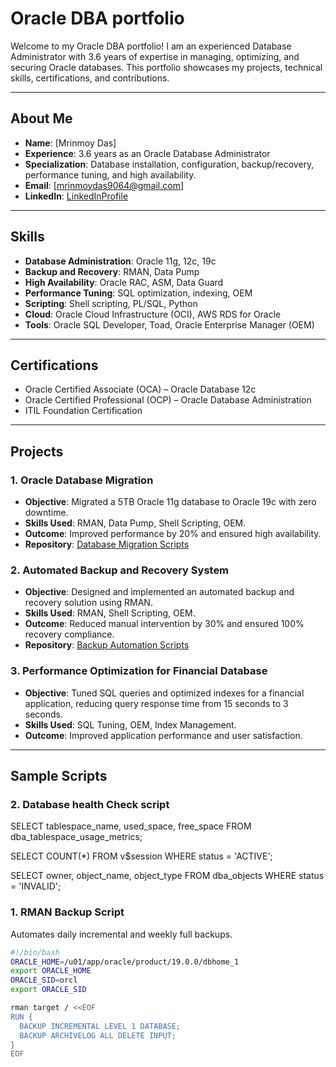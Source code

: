 # Oracle DBA portfolio
Welcome to my Oracle DBA portfolio! I am an experienced Database Administrator with 3.6 years of expertise in managing, optimizing, and securing Oracle databases. This portfolio showcases my projects, technical skills, certifications, and contributions.

---

## **About Me**  
- **Name**: [Mrinmoy Das]  
- **Experience**: 3.6 years as an Oracle Database Administrator  
- **Specialization**: Database installation, configuration, backup/recovery, performance tuning, and high availability.  
- **Email**: [mrinmoydas9064@gmail.com]  
- **LinkedIn**: [LinkedInProfile](https://www.linkedin.com/in/mrinmoy-das-b7210a158?utm_source=share&utm_campaign=share_via&utm_content=profile&utm_medium=android_app) 

---

## **Skills**  
- **Database Administration**: Oracle 11g, 12c, 19c  
- **Backup and Recovery**: RMAN, Data Pump  
- **High Availability**: Oracle RAC, ASM, Data Guard  
- **Performance Tuning**: SQL optimization, indexing, OEM  
- **Scripting**: Shell scripting, PL/SQL, Python  
- **Cloud**: Oracle Cloud Infrastructure (OCI), AWS RDS for Oracle  
- **Tools**: Oracle SQL Developer, Toad, Oracle Enterprise Manager (OEM)  

---

## **Certifications**  
- Oracle Certified Associate (OCA) – Oracle Database 12c  
- Oracle Certified Professional (OCP) – Oracle Database Administration  
- ITIL Foundation Certification  

---

## **Projects**  

### 1. **Oracle Database Migration**  
- **Objective**: Migrated a 5TB Oracle 11g database to Oracle 19c with zero downtime.  
- **Skills Used**: RMAN, Data Pump, Shell Scripting, OEM.  
- **Outcome**: Improved performance by 20% and ensured high availability.  
- **Repository**: [Database Migration Scripts](https://github.com/your-repo/migration-scripts)

### 2. **Automated Backup and Recovery System**  
- **Objective**: Designed and implemented an automated backup and recovery solution using RMAN.  
- **Skills Used**: RMAN, Shell Scripting, OEM.  
- **Outcome**: Reduced manual intervention by 30% and ensured 100% recovery compliance.  
- **Repository**: [Backup Automation Scripts](https://github.com/your-repo/backup-automation)

### 3. **Performance Optimization for Financial Database**  
- **Objective**: Tuned SQL queries and optimized indexes for a financial application, reducing query response time from 15 seconds to 3 seconds.  
- **Skills Used**: SQL Tuning, OEM, Index Management.  
- **Outcome**: Improved application performance and user satisfaction.  

---

## **Sample Scripts**  
### 2. **Database health Check script**
SELECT tablespace_name, used_space, free_space 
FROM dba_tablespace_usage_metrics;

SELECT COUNT(*) FROM v$session WHERE status = 'ACTIVE';

SELECT owner, object_name, object_type 
FROM dba_objects WHERE status = 'INVALID';

### 1. **RMAN Backup Script**  
Automates daily incremental and weekly full backups.  
```bash
#!/bin/bash
ORACLE_HOME=/u01/app/oracle/product/19.0.0/dbhome_1
export ORACLE_HOME
ORACLE_SID=orcl
export ORACLE_SID

rman target / <<EOF
RUN {
  BACKUP INCREMENTAL LEVEL 1 DATABASE;
  BACKUP ARCHIVELOG ALL DELETE INPUT;
}
EOF



